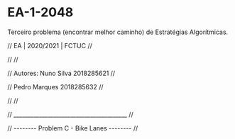 # EA-1-2048
Terceiro problema (encontrar melhor caminho) de Estratégias Algorítmicas.


//      EA   |   2020/2021   |   FCTUC       //

//                                           //

// Autores:     Nuno Silva      2018285621   //

//              Pedro Marques   2018285632   //

//                                           //

// ________________________________________  //

// -------- Problem C - Bike Lanes --------  //
